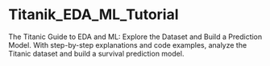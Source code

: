 # Titanik_EDA_ML_Tutorial
The Titanic Guide to EDA and ML: Explore the Dataset and Build a Prediction Model. With step-by-step explanations and code examples, analyze the Titanic dataset and build a survival prediction model.
